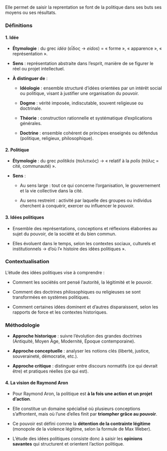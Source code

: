 Elle permet de saisir la reprentation se font de la politique dans ses buts ses moyens ou ses résultats.

### Définitions

#### 1. **Idée**

- **Étymologie** : du grec _idéa_ (εἶδος → _eidos_) = « forme », « apparence », « représentation ».
    
- **Sens** : représentation abstraite dans l’esprit, manière de se figurer le réel ou projet intellectuel.
    
- **À distinguer de** :
    
    - **Idéologie** : ensemble structuré d’idées orientées par un intérêt social ou politique, visant à justifier une organisation du pouvoir.
        
    - **Dogme** : vérité imposée, indiscutable, souvent religieuse ou doctrinale.
        
    - **Théorie** : construction rationnelle et systématique d’explications générales.
        
    - **Doctrine** : ensemble cohérent de principes enseignés ou défendus (politique, religieux, philosophique).
        

#### 2. **Politique**

- **Étymologie** : du grec _politikós_ (πολιτικός) → « relatif à la _polis_ (πόλις = cité, communauté) ».
    
- **Sens** :
    
    - Au sens large : tout ce qui concerne l’organisation, le gouvernement et la vie collective dans la cité.
        
    - Au sens restreint : activité par laquelle des groupes ou individus cherchent à conquérir, exercer ou influencer le pouvoir.
        

#### 3. **Idées politiques**

- Ensemble des représentations, conceptions et réflexions élaborées au sujet du pouvoir, de la société et du bien commun.
    
- Elles évoluent dans le temps, selon les contextes sociaux, culturels et institutionnels → d’où l’« histoire des idées politiques ».
    

### Contextualisation

L’étude des idées politiques vise à comprendre :

- Comment les sociétés ont pensé l’autorité, la légitimité et le pouvoir.
    
- Comment des doctrines philosophiques ou religieuses se sont transformées en systèmes politiques.
    
- Comment certaines idées dominent et d’autres disparaissent, selon les rapports de force et les contextes historiques.
    

### Méthodologie

- **Approche historique** : suivre l’évolution des grandes doctrines (Antiquité, Moyen Âge, Modernité, Époque contemporaine).
    
- **Approche conceptuelle** : analyser les notions clés (liberté, justice, souveraineté, démocratie, etc.).
    
- **Approche critique** : distinguer entre discours normatifs (ce qui devrait être) et pratiques réelles (ce qui est).
    

#### 4. La vision de Raymond Aron

- Pour Raymond Aron, la politique est **à la fois une action et un projet d’action**.
    
- Elle constitue un domaine spécialisé où plusieurs conceptions s’affrontent, mais où l’une d’elles finit par **triompher grâce au pouvoir**.
    
- Ce pouvoir est défini comme la **détention de la contrainte légitime** (monopole de la violence légitime, selon la formule de Max Weber).
    
- L’étude des idées politiques consiste donc à saisir les **opinions savantes** qui structurent et orientent l’action politique.


